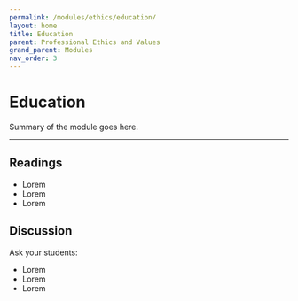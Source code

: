 ```yaml
---
permalink: /modules/ethics/education/
layout: home
title: Education
parent: Professional Ethics and Values
grand_parent: Modules
nav_order: 3
---
```


# Education
Summary of the module goes here.

* * *
## Readings
* Lorem
* Lorem
* Lorem

## Discussion
Ask your students:
* Lorem
* Lorem
* Lorem